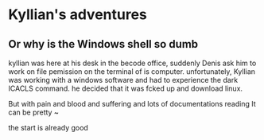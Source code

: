 # Kyllian's adventures
## Or why is the Windows shell so dumb

kyllian was here at his desk in the becode office, suddenly Denis ask him to work on file pemission on the terminal of is computer. 
unfortunately, Kyllian was working with a windows software and had to experience the dark ICACLS command.
he decided that it was fcked up and download linux. 

But with pain and blood and suffering and lots of documentations reading 
It can be pretty ~

the start is already good
